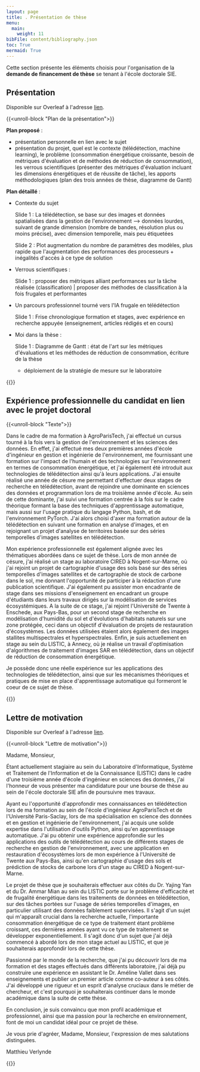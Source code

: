 ```yaml
---
layout: page
title: . Présentation de thèse
menu:
  main:
    weight: 11
bibFile: content/bibliography.json
toc: True
mermaid: True
---
```


Cette section présente les éléments choisis pour l'organisation de la __demande de financement de thèse__ se tenant à l'école doctorale SIE.

<!--more-->

## Présentation

Disponible sur Overleaf à l'adresse [lien](https://www.overleaf.com/9154772836swwhsfgrgnjm#a3ca6d).

{{<unroll-block "Plan de la présentation">}}

__Plan proposé__ : 
* présentation personnelle en lien avec le sujet
* présentation du projet, quel est le contexte (télédétection, machine learning), le problème (consommation énergétique croissante, besoin de métriques d'évaluation et de méthodes de réduction de consommation), les verrous scientifiques (présenter des métriques d'évaluation incluant les dimensions énergétiques et de réussite de tâche), les apports méthodologiques (plan des trois années de thèse, diagramme de Gantt)

__Plan détaillé__ :

* Contexte du sujet
    
    Slide 1 : La télédétection, se base sur des images et données spatialisées dans la gestion de l'environnement
    --> données lourdes, suivant de grande dimension (nombre de bandes, résolution plus ou moins précise), avec dimension temporelle, mais peu étiquetées

    Slide 2 : Plot augmentation du nombre de paramètres des modèles, plus rapide que l'augmentation des performances des processeurs + inégalités d'accès à ce type de solution

* Verrous scientifiques :  

    Slide 1 : proposer des métriques alliant performances sur la tâche réalisée (classification) | proposer des méthodes de classification à la fois frugales et performantes

* Un parcours professionnel tourné vers l'IA frugale en télédétection

    Slide 1 : Frise chronologique formation et stages, avec expérience en recherche appuyée (enseignement, articles rédigés et en cours)

* Moi dans la thèse :  

    Slide 1 : Diagramme de Gantt : état de l'art sur les métriques d'évaluations et les méthodes de réduction de consommation, 
    écriture de la thèse
    + déploiement de la stratégie de mesure sur le laboratoire

{{</unroll-block>}}



## Expérience professionnelle du candidat en lien avec le projet doctoral

{{<unroll-block "Texte">}}

Dans le cadre de ma formation à AgroParisTech, j'ai effectué un cursus tourné à la fois vers la gestion de l'environnement et les sciences des données. En effet, j'ai effectué mes deux premières années d'école d'ingénieur en gestion et ingénierie de l'environnement, me fournissant une formation sur l'impact de l'humain et des technologies sur l'environnement en termes de consommation énergétique, et j'ai également été introduit aux technologies de télédétection ainsi qu'à leurs applications. J'ai ensuite réalisé une année de césure me permettant d'effectuer deux stages de recherche en télédétection, avant de rejoindre une dominante en sciences des données et programmation lors de ma troisième année d'école. Au sein de cette dominante, j'ai suivi une formation centrée à la fois sur le cadre théorique formant la base des techniques d'apprentissage automatique, mais aussi sur l'usage pratique du langage Python, bash, et de l'environnement PyTorch. J'ai alors choisi d'axer ma formation autour de la télédétection en suivant une formation en analyse d'images, et en rejoignant un projet d'analyse de territoires basée sur des séries temporelles d'images satellites en télédétection. 

Mon expérience professionnelle est également alignée avec les thématiques abordées dans ce sujet de thèse. Lors de mon année de césure, j'ai réalisé un stage au laboratoire CIRED à Nogent-sur-Marne, où j'ai rejoint un projet de cartographie d'usage des sols basé sur des séries temporelles d'images satellites et de cartographie de stock de carbone dans le sol, me donnant l'opportunité de participer à la rédaction d'une publication scientifique. J'ai également pu assister mon encadrante de stage dans ses missions d'enseignement en encadrant un groupe d'étudiants dans leurs travaux dirigés sur la modélisation de services écosystémiques. A la suite de ce stage, j'ai rejoint l'Université de Twente à Enschede, aux Pays-Bas, pour un second stage de recherche en modélisation d'humidité du sol et d'évolutions d'habitats naturels sur une zone protégée, ceci dans un objectif d'évaluation de projets de restauration d'écosystèmes. Les données utilisées étaient alors également des images stallites multispectrales et hyperspectrales. Enfin, je suis actuellement en stage au sein du LISTIC, à Annecy, où je réalise un travail d'optimisation d'algorithmes de traitement d'images SAR en télédétection, dans un objectif de réduction de consommation énergétique.

Je possède donc une réelle expérience sur les applications des technologies de télédétection, ainsi que sur les mécanismes théoriques et pratiques de mise en place d'apprentissage automatique qui formeront le coeur de ce sujet de thèse. 

{{</unroll-block>}}

## Lettre de motivation

Disponible sur Overleaf à l'adresse [lien](https://www.overleaf.com/5155821427ccndsmvnbvfw#52fd2b).

{{<unroll-block "Lettre de motivation">}}

Madame, Monsieur,

Étant actuellement stagiaire au sein du Laboratoire d'Informatique, Système et Traitement de l'Information et de la Connaissance (LISTIC) dans le cadre d'une troisième année d'école d'ingénieur en sciences des données, j'ai l'honneur de vous présenter ma candidature pour une bourse de thèse au sein de l'école doctorale SIE afin de poursuivre mes travaux. 

Ayant eu l'opportunité d'approfondir mes connaissances en télédétection lors de ma formation au sein de l'école d'ingénieur AgroParisTech et de l'Université Paris-Saclay, lors de ma spécialisation en science des données et en gestion et ingénierie de l'environnement, j'ai acquis une solide expertise dans l'utilisation d'outils Python, ainsi qu'en apprentissage automatique. J'ai pu obtenir une expérience approfondie sur les applications des outils de télédétection au cours de différents stages de recherche en gestion de l'environnement, avec une application
en restauration d'écosystèmes lors de mon expérience à l'Université de Twente aux Pays-Bas, ainsi qu'en cartographie d'usage des sols et prédiction de stocks de carbone lors d'un stage au CIRED à Nogent-sur-Marne.

Le projet de thèse que je souhaiterais effectuer aux côtés du Dr. Yajing Yan et du Dr. Ammar Mian au sein du LISTIC porte sur le problème d'efficacité et de frugalité énergétique dans les traitements de données en télédétection, sur des tâches portées sur l'usage de séries temporelles d'images, en particulier utilisant des données faiblement supervisées. Il s'agit d'un sujet qui m'apparaît crucial dans la recherche actuelle, l'importante consommation énergétique de ce type de traitement étant problème croissant, ces dernières années ayant vu ce type de traitement se développer exponentiellement. Il s'agit donc d'un sujet que j'ai déjà commencé à abordé lors de mon stage actuel au LISTIC, et que je souhaiterais approfondir lors de cette thèse. 

Passionné par le monde de la recherche, que j'ai pu découvrir lors de ma formation et des stages effectués dans différents laboratoire, j'ai déjà pu construire une expérience en assistant le Dr. Améline Vallet dans ses enseignements et publier un premier article comme co-auteur à ses côtés. J'ai développé une rigueur et un esprit d'analyse cruciaux dans le métier de chercheur, et c'est pourquoi je souhaiterais continuer dans le monde académique dans la suite de cette thèse. 

En conclusion, je suis convaincu que mon profil académique et professionnel, ainsi que ma passion pour la recherche en environnement, font de moi un candidat idéal pour ce projet de thèse.

Je vous prie d'agréer, Madame, Monsieur, l'expression de mes salutations distinguées.

Matthieu Verlynde

{{</unroll-block>}}